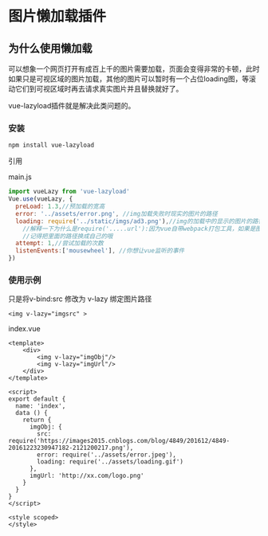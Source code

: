 # 图片懒加载插件

## 为什么使用懒加载

可以想象一个网页打开有成百上千的图片需要加载，页面会变得非常的卡顿，此时如果只是可视区域的图片加载，其他的图片可以暂时有一个占位loading图，等滚动它们到可视区域时再去请求真实图片并且替换就好了。

vue-lazyload插件就是解决此类问题的。

### 安装

```text
npm install vue-lazyload
```

引用

main.js

```javascript
import vueLazy from 'vue-lazyload'
Vue.use(vueLazy, {
  preLoad: 1.3,//预加载的宽高
  error: '../assets/error.png', //img加载失败时现实的图片的路径
  loading: require('../static/imgs/ad3.png'),//img的加载中的显示的图片的路径
    //解释一下为什么是require('.....url'):因为vue自带webpack打包工具，如果是图片路径就会把他当成模块	解析，所以直接引入就好了。
	//记得把里面的路径换成自己的哦
  attempt: 1,//尝试加载的次数
  listenEvents:['mousewheel'], //你想让vue监听的事件
})

```

### 使用示例

只是将v-bind:src 修改为 v-lazy 绑定图片路径

```vue
<img v-lazy="imgsrc" >
```

index.vue

```vue
<template>
    <div>
        <img v-lazy="imgObj"/>
        <img v-lazy="imgUrl"/>
    </div>
</template>

<script>
export default {
  name: 'index',
  data () {
    return {
      imgObj: {
        src: require('https://images2015.cnblogs.com/blog/4849/201612/4849-20161223230947182-2121200217.png'),
        error: require('../assets/error.jpeg'),
        loading: require('../assets/loading.gif')
      },
      imgUrl: 'http://xx.com/logo.png'
    }
  }
}
</script>

<style scoped>
</style>
```


<script>
export default {
    mounted () {
      this.$page.lastUpdated = "2022/1/14 下午6:09:09";
    }
  }
</script>

